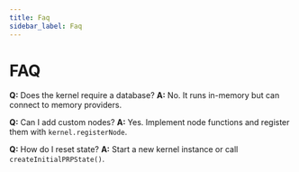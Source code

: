 ```yaml
---
title: Faq
sidebar_label: Faq
---
```


# FAQ

**Q:** Does the kernel require a database?
**A:** No. It runs in-memory but can connect to memory providers.

**Q:** Can I add custom nodes?
**A:** Yes. Implement node functions and register them with `kernel.registerNode`.

**Q:** How do I reset state?
**A:** Start a new kernel instance or call `createInitialPRPState()`.
